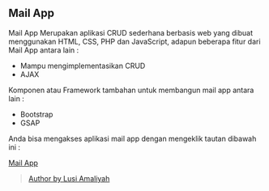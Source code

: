 ## Mail App

Mail App Merupakan aplikasi CRUD sederhana berbasis web  yang dibuat menggunakan HTML, CSS, PHP dan JavaScript, adapun beberapa fitur dari Mail App antara lain :

* Mampu mengimplementasikan CRUD
* AJAX


Komponen atau Framework tambahan  untuk membangun mail app antara lain :

* Bootstrap
* GSAP


Anda bisa mengakses aplikasi mail app dengan mengeklik tautan dibawah ini :

[Mail App](https://app-laravel-mail.herokuapp.com/)


> [Author by Lusi Amaliyah](https://www.instagram.com/lusiamaliyah03/) 
